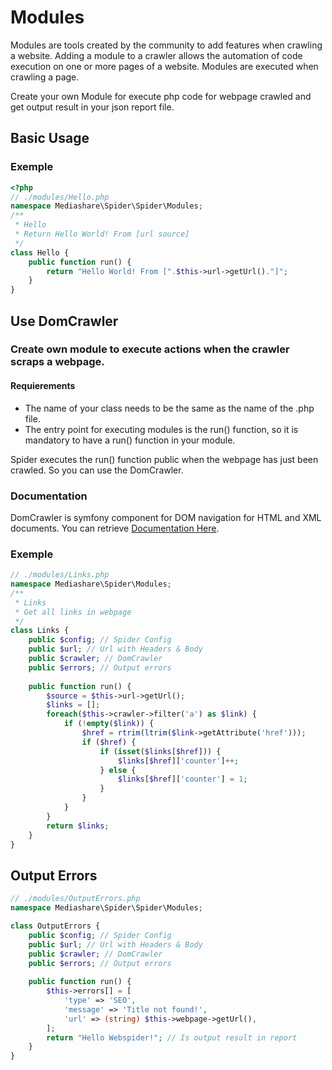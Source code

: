 # Modules
Modules are tools created by the community to add features when crawling a website.
Adding a module to a crawler allows the automation of code execution on one or more pages of a website. Modules are executed when crawling a page.

Create your own Module for execute php code for webpage crawled and get output result in your json report file.


## Basic Usage
### Exemple
```php
<?php
// ./modules/Hello.php
namespace Mediashare\Spider\Spider\Modules;
/**
 * Hello
 * Return Hello World! From [url source]
 */
class Hello {
    public function run() { 
        return "Hello World! From [".$this->url->getUrl()."]";
    }
}
```

## Use DomCrawler
### Create own module to execute actions when the crawler scraps a webpage. 
#### Requierements
- The name of your class needs to be the same as the name of the .php file.
- The entry point for executing modules is the run() function, so it is mandatory to have a run() function in your module.
  
Spider executes the run() function public when the webpage has just been crawled. So you can use the DomCrawler.
### Documentation
DomCrawler is symfony component for DOM navigation for HTML and XML documents. You can retrieve [Documentation Here](https://symfony.com/doc/current/components/dom_crawler.html#usage).
### Exemple
```php
// ./modules/Links.php
namespace Mediashare\Spider\Modules;
/**
 * Links
 * Get all links in webpage
 */
class Links {
    public $config; // Spider Config
    public $url; // Url with Headers & Body
    public $crawler; // DomCrawler
    public $errors; // Output errors
    
    public function run() { 
        $source = $this->url->getUrl();
        $links = [];
        foreach($this->crawler->filter('a') as $link) {
            if (!empty($link)) {
                $href = rtrim(ltrim($link->getAttribute('href')));
                if ($href) {
                    if (isset($links[$href])) {
                        $links[$href]['counter']++;
                    } else {
                        $links[$href]['counter'] = 1;
                    }
                }
            }
        }
        return $links;
    }
}
```

## Output Errors
```php
// ./modules/OutputErrors.php
namespace Mediashare\Spider\Spider\Modules;

class OutputErrors {
    public $config; // Spider Config
    public $url; // Url with Headers & Body
    public $crawler; // DomCrawler
    public $errors; // Output errors
    
    public function run() { 
        $this->errors[] = [
            'type' => 'SEO',
            'message' => 'Title not found!',
            'url' => (string) $this->webpage->getUrl(),
        ];
        return "Hello Webspider!"; // Is output result in report 
    }
}
```
